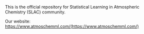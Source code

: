 This is the official repository for Statistical Learning in Atmospheric Chemistry (SLAC) community.

Our website: https://www.atmoschemml.com/(https://www.atmoschemml.com/)
